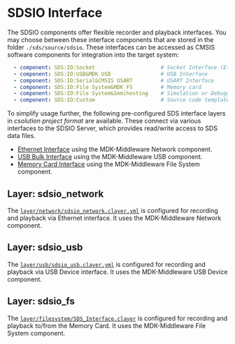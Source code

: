 # SDSIO Interface

The SDSIO components offer flexible recorder and playback interfaces. You may choose between these interface components that are stored in the folder `./sds/source/sdsio`. These interfaces can be accessed as CMSIS software components for integration into the target system:

```yml
  - component: SDS:IO:Socket                     # Socket Interface (Ethernet or WiFi)
  - component: SDS:IO:USB&MDK USB                # USB Interface
  - component: SDS:IO:Serial&CMSIS USART         # USART Interface
  - component: SDS:IO:File System&MDK FS         # Memory card
  - component: SDS:IO:File System&Semihosting    # Simulation or Debugger via Semihosting interface
  - component: SDS:IO:Custom                     # Source code template for custom implementation
```

To simplify usage further, the following pre-configured SDS interface layers in *csolution project format* are available. These connect via various interfaces to the SDSIO Server, which provides read/write access to SDS data files.

- [Ethernet Interface](#layer-sdsio_network) using the MDK-Middleware Network component.
- [USB Bulk Interface](#layer-sdsio_usb) using the MDK-Middleware USB component.
- [Memory Card Interface](#layer-sdsio_fs) using the MDK-Middleware File System component.

## Layer: sdsio_network

The [`layer/network/sdsio_network.clayer.yml`](https://github.com/ARM-software/SDS-Framework/tree/main/layer/sdsio/network) is configured for recording and playback via Ethernet interface. It uses the MDK-Middleware Network component.

## Layer: sdsio_usb

The [`layer/usb/sdsio_usb.clayer.yml`](https://github.com/ARM-software/SDS-Framework/tree/main/layer/sdsio/usb) is configured for recording and playback via USB Device interface. It uses the MDK-Middleware USB Device component.

## Layer: sdsio_fs

The [`layer/filesystem/SDS_Interface.clayer`](https://github.com/ARM-software/SDS-Framework/tree/main/layer/sdsio/filesystem) is configured for recording and playback to/from the Memory Card. It uses the MDK-Middleware File System component.
